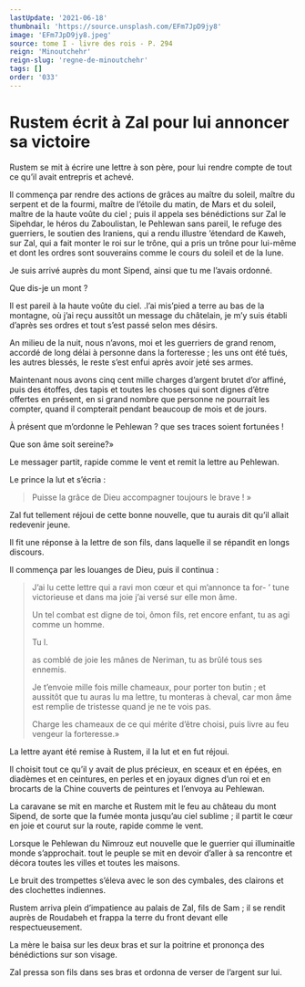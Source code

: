 ```yaml
---
lastUpdate: '2021-06-18'
thumbnail: 'https://source.unsplash.com/EFm7JpD9jy8'
image: 'EFm7JpD9jy8.jpeg'
source: tome I - livre des rois - P. 294
reign: 'Minoutchehr'
reign-slug: 'regne-de-minoutchehr'
tags: []
order: '033'
---
```


# Rustem écrit à Zal pour lui annoncer sa victoire

Rustem se mit à écrire une lettre à son père, pour lui rendre compte de tout ce qu’il avait entrepris et achevé.

Il commença par rendre des actions de grâces au maître du soleil, maître du serpent et de la fourmi, maître de l’étoile du matin, de Mars et du soleil, maître de la haute voûte du ciel ; puis il appela ses bénédictions sur Zal le Sipehdar, le héros du Zaboulistan, le Pehlewan sans pareil, le refuge des guerriers, le soutien des Iraniens, qui a rendu illustre ’étendard de Kaweh, sur Zal, qui a fait monter le roi sur le trône, qui a pris un trône pour lui-même et dont les ordres sont souverains comme le cours du soleil et de la lune.

Je suis arrivé auprès du mont Sipend, ainsi que tu me l’avais ordonné.

Que dis-je un mont ?

Il est pareil à la haute voûte du ciel. .l’ai mis’pied a terre au bas de la montagne, où j’ai reçu aussitôt un message du châtelain, je m’y suis établi d’après ses ordres et tout s’est passé selon mes désirs.

An milieu de la nuit, nous n’avons, moi et les guerriers de grand renom, accordé de long délai à personne dans la forteresse ; les uns ont été tués, les autres blessés, le reste s’est enfui après avoir jeté ses armes.

Maintenant nous avons cinq cent mille charges d’argent brutet d’or affiné, puis des étoffes, des tapis et toutes les choses qui sont dignes d’être offertes en présent, en si grand nombre que personne ne pourrait les compter, quand il compterait pendant beaucoup de mois et de jours.

À présent que m’ordonne le Pehlewan ?
que ses traces soient fortunées !

Que son âme soit sereine?»

Le messager partit, rapide comme le vent et remit la lettre au Pehlewan.

Le prince la lut et s’écria :

> Puisse la grâce de Dieu accompagner toujours le brave ! »

Zal fut tellement réjoui de cette bonne nouvelle, que tu aurais dit qu’il allait redevenir jeune.

Il fit une réponse à la lettre de son fils, dans laquelle il se répandit en longs discours.

Il commença par les louanges de Dieu, puis il continua :

> J’ai lu cette lettre qui a ravi mon cœur et qui m’annonce ta for-
’ tune victorieuse et dans ma joie j’ai versé sur elle mon âme.
>
> Un tel combat est digne de toi, ômon fils, ret encore enfant, tu as agi comme un homme.
>
> Tu l.
>
> as comblé de joie les mânes de Neriman, tu as brûlé tous ses ennemis.
>
> Je t’envoie mille fois mille chameaux, pour porter ton butin ; et aussitôt que tu auras lu ma lettre, tu monteras à cheval, car mon âme est remplie de tristesse quand je ne te vois pas.
>
> Charge les chameaux de ce qui mérite d’être choisi, puis livre au feu vengeur la forteresse.»

La lettre ayant été remise à Rustem, il la lut et en fut réjoui.

Il choisit tout ce qu’il y avait de plus précieux, en sceaux et en épées, en diadèmes et en ceintures, en perles et en joyaux dignes d’un roi et en brocarts de la Chine couverts de peintures et l’envoya au Pehlewan.

La caravane se mit en marche et Rustem mit le feu au château du mont Sipend, de sorte que la fumée monta jusqu’au ciel sublime ; il partit le cœur en joie et courut sur la route, rapide comme le vent.

Lorsque le Pehlewan du Nimrouz eut nouvelle que le guerrier qui illuminaitle monde s’approchait. tout le peuple se mit en devoir d’aller à sa rencontre et décora toutes les villes et toutes les maisons.

Le bruit des trompettes s’éleva avec le son des cymbales, des clairons et des clochettes indiennes.

Rustem arriva plein d’impatience au palais de Zal, fils de Sam ; il se rendit auprès de Roudabeh et frappa la terre du front devant elle respectueusement.

La mère le baisa sur les deux bras et sur la poitrine et prononça des bénédictions sur son visage.

Zal pressa son fils dans ses bras et ordonna de verser de l’argent sur lui.
